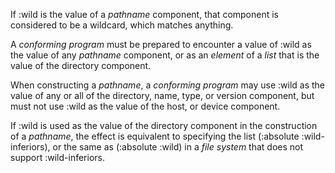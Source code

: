  



If :wild is the value of a *pathname* component, that component is considered to be a wildcard, which matches anything. 



A *conforming program* must be prepared to encounter a value of :wild as the value of any *pathname* component, or as an *element* of a *list* that is the value of the directory component. 



When constructing a *pathname*, a *conforming program* may use :wild as the value of any or all of the directory, name, type, or version component, but must not use :wild as the value of the host, or device component. 



If :wild is used as the value of the directory component in the construction of a *pathname*, the effect is equivalent to specifying the list (:absolute :wild-inferiors), or the same as (:absolute :wild) in a *file system* that does not support :wild-inferiors. 







 



 



